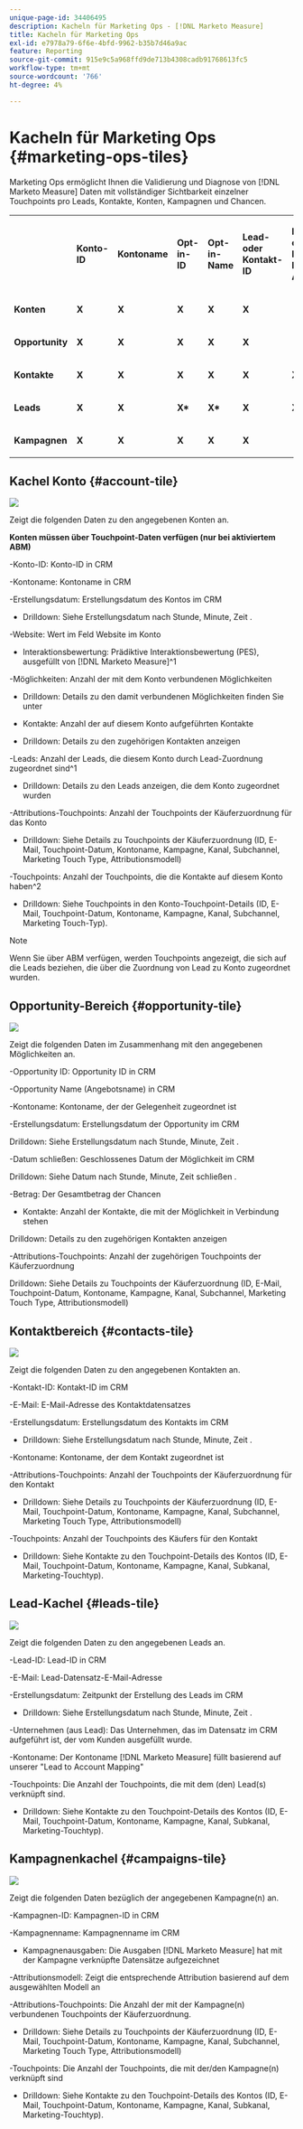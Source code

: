 ```yaml
---
unique-page-id: 34406495
description: Kacheln für Marketing Ops - [!DNL Marketo Measure]
title: Kacheln für Marketing Ops
exl-id: e7978a79-6f6e-4bfd-9962-b35b7d46a9ac
feature: Reporting
source-git-commit: 915e9c5a968ffd9de713b4308cadb91768613fc5
workflow-type: tm+mt
source-wordcount: '766'
ht-degree: 4%

---
```


# Kacheln für Marketing Ops {#marketing-ops-tiles}

Marketing Ops ermöglicht Ihnen die Validierung und Diagnose von [!DNL Marketo Measure] Daten mit vollständiger Sichtbarkeit einzelner Touchpoints pro Leads, Kontakte, Konten, Kampagnen und Chancen.

<table> 
 <colgroup> 
  <col> 
  <col> 
  <col> 
  <col> 
  <col> 
  <col> 
  <col> 
  <col> 
  <col> 
  <col> 
  <col> 
  <col> 
  <col> 
 </colgroup> 
 <tbody> 
  <tr> 
   <td><br></td> 
   <td><p><strong>Konto-ID</strong></p></td> 
   <td><p><strong>Kontoname</strong></p></td> 
   <td><p><strong>Opt-in-ID</strong></p></td> 
   <td><p><strong>Opt-in-Name</strong></p></td> 
   <td><p><strong>Lead- oder Kontakt-ID</strong></p></td> 
   <td><p><strong>Lead- oder Kontakt-E-Mail-Adresse</strong></p></td> 
   <td><p><strong>Kampagnen-ID</strong></p></td> 
   <td><p><strong>Opportunity gewonnen</strong></p></td> 
   <td><p><strong>Erstellungsdatum der Opt-in</strong></p></td> 
   <td><p><strong>Opt-in-Schließdatum</strong></p></td> 
   <td><p><strong>Touchpoint-Datum</strong></p></td> 
   <td><p><strong>Attributionsmodell</strong></p></td> 
  </tr> 
  <tr> 
   <td><p><strong>Konten</strong></p></td> 
   <td><strong>X</strong></td> 
   <td><strong>X</strong></td> 
   <td><strong>X</strong></td> 
   <td><strong>X</strong></td> 
   <td><strong>X</strong></td> 
   <td><br></td> 
   <td><strong>X</strong></td> 
   <td><strong>X</strong></td> 
   <td><strong>X</strong></td> 
   <td><strong>X</strong></td> 
   <td><strong>X</strong></td> 
   <td><strong>X</strong></td> 
  </tr> 
  <tr> 
   <td><p><strong>Opportunity</strong></p></td> 
   <td><strong>X</strong></td> 
   <td><strong>X</strong></td> 
   <td><strong>X</strong></td> 
   <td><strong>X</strong></td> 
   <td><strong>X</strong></td> 
   <td><br></td> 
   <td><strong>X</strong></td> 
   <td><strong>X</strong></td> 
   <td><strong>X</strong></td> 
   <td><strong>X</strong></td> 
   <td><strong>X</strong></td> 
   <td><strong>X</strong></td> 
  </tr> 
  <tr> 
   <td><p><strong>Kontakte</strong></p></td> 
   <td><strong>X</strong></td> 
   <td><strong>X</strong></td> 
   <td><strong>X</strong></td> 
   <td><strong>X</strong></td> 
   <td><strong>X</strong></td> 
   <td><strong>X</strong></td> 
   <td><strong>X</strong></td> 
   <td><strong>X</strong></td> 
   <td><strong>X</strong></td> 
   <td><strong>X</strong></td> 
   <td><strong>X</strong></td> 
   <td><strong>X</strong></td> 
  </tr> 
  <tr> 
   <td><p><strong>Leads</strong></p></td> 
   <td><strong>X</strong></td> 
   <td><strong>X</strong></td> 
   <td><strong>X*</strong></td> 
   <td><strong>X*</strong></td> 
   <td><strong>X</strong></td> 
   <td><strong>X</strong></td> 
   <td><strong>X</strong></td> 
   <td><strong>X*</strong></td> 
   <td><strong>X*</strong></td> 
   <td><strong>X*</strong></td> 
   <td><strong>X</strong></td> 
   <td><strong>X</strong></td> 
  </tr> 
  <tr> 
   <td><p><strong>Kampagnen</strong></p></td> 
   <td><strong>X</strong></td> 
   <td><strong>X</strong></td> 
   <td><strong>X</strong></td> 
   <td><strong>X</strong></td> 
   <td><strong>X</strong></td> 
   <td><br></td> 
   <td><strong>X</strong></td> 
   <td><strong>X</strong></td> 
   <td><strong>X</strong></td> 
   <td><strong>X</strong></td> 
   <td><strong>X</strong></td> 
   <td><strong>X</strong></td> 
  </tr> 
 </tbody> 
</table>

## Kachel Konto {#account-tile}

![](assets/one-1.png)

Zeigt die folgenden Daten zu den angegebenen Konten an.

**Konten müssen über Touchpoint-Daten verfügen (nur bei aktiviertem ABM)**

-Konto-ID: Konto-ID in CRM

-Kontoname: Kontoname in CRM

-Erstellungsdatum: Erstellungsdatum des Kontos im CRM

* Drilldown: Siehe Erstellungsdatum nach Stunde, Minute, Zeit .

-Website: Wert im Feld Website im Konto

- Interaktionsbewertung: Prädiktive Interaktionsbewertung (PES), ausgefüllt von [!DNL Marketo Measure]^1

-Möglichkeiten: Anzahl der mit dem Konto verbundenen Möglichkeiten

* Drilldown: Details zu den damit verbundenen Möglichkeiten finden Sie unter

- Kontakte: Anzahl der auf diesem Konto aufgeführten Kontakte

* Drilldown: Details zu den zugehörigen Kontakten anzeigen

-Leads: Anzahl der Leads, die diesem Konto durch Lead-Zuordnung zugeordnet sind^1

* Drilldown: Details zu den Leads anzeigen, die dem Konto zugeordnet wurden

-Attributions-Touchpoints: Anzahl der Touchpoints der Käuferzuordnung für das Konto

* Drilldown: Siehe Details zu Touchpoints der Käuferzuordnung (ID, E-Mail, Touchpoint-Datum, Kontoname, Kampagne, Kanal, Subchannel, Marketing Touch Type, Attributionsmodell)

-Touchpoints: Anzahl der Touchpoints, die die Kontakte auf diesem Konto haben^2

* Drilldown: Siehe Touchpoints in den Konto-Touchpoint-Details (ID, E-Mail, Touchpoint-Datum, Kontoname, Kampagne, Kanal, Subchannel, Marketing Touch-Typ).

>[!NOTE]
>
>Wenn Sie über ABM verfügen, werden Touchpoints angezeigt, die sich auf die Leads beziehen, die über die Zuordnung von Lead zu Konto zugeordnet wurden.

## Opportunity-Bereich {#opportunity-tile}

![](assets/two-1.png)

Zeigt die folgenden Daten im Zusammenhang mit den angegebenen Möglichkeiten an.

-Opportunity ID: Opportunity ID in CRM

-Opportunity Name (Angebotsname) in CRM

-Kontoname: Kontoname, der der Gelegenheit zugeordnet ist

-Erstellungsdatum: Erstellungsdatum der Opportunity im CRM

Drilldown: Siehe Erstellungsdatum nach Stunde, Minute, Zeit .

-Datum schließen: Geschlossenes Datum der Möglichkeit im CRM

Drilldown: Siehe Datum nach Stunde, Minute, Zeit schließen .

-Betrag: Der Gesamtbetrag der Chancen

- Kontakte: Anzahl der Kontakte, die mit der Möglichkeit in Verbindung stehen

Drilldown: Details zu den zugehörigen Kontakten anzeigen

-Attributions-Touchpoints: Anzahl der zugehörigen Touchpoints der Käuferzuordnung

Drilldown: Siehe Details zu Touchpoints der Käuferzuordnung (ID, E-Mail, Touchpoint-Datum, Kontoname, Kampagne, Kanal, Subchannel, Marketing Touch Type, Attributionsmodell)

## Kontaktbereich {#contacts-tile}

![](assets/three-1.png)

Zeigt die folgenden Daten zu den angegebenen Kontakten an.

-Kontakt-ID: Kontakt-ID im CRM

-E-Mail: E-Mail-Adresse des Kontaktdatensatzes

-Erstellungsdatum: Erstellungsdatum des Kontakts im CRM

* Drilldown: Siehe Erstellungsdatum nach Stunde, Minute, Zeit .

-Kontoname: Kontoname, der dem Kontakt zugeordnet ist

-Attributions-Touchpoints: Anzahl der Touchpoints der Käuferzuordnung für den Kontakt

* Drilldown: Siehe Details zu Touchpoints der Käuferzuordnung (ID, E-Mail, Touchpoint-Datum, Kontoname, Kampagne, Kanal, Subchannel, Marketing Touch Type, Attributionsmodell)

-Touchpoints: Anzahl der Touchpoints des Käufers für den Kontakt

* Drilldown: Siehe Kontakte zu den Touchpoint-Details des Kontos (ID, E-Mail, Touchpoint-Datum, Kontoname, Kampagne, Kanal, Subkanal, Marketing-Touchtyp).

## Lead-Kachel {#leads-tile}

![](assets/four-1.png)

Zeigt die folgenden Daten zu den angegebenen Leads an.

-Lead-ID: Lead-ID in CRM

-E-Mail: Lead-Datensatz-E-Mail-Adresse

-Erstellungsdatum: Zeitpunkt der Erstellung des Leads im CRM

* Drilldown: Siehe Erstellungsdatum nach Stunde, Minute, Zeit .

-Unternehmen (aus Lead): Das Unternehmen, das im Datensatz im CRM aufgeführt ist, der vom Kunden ausgefüllt wurde.

-Kontoname: Der Kontoname [!DNL Marketo Measure] füllt basierend auf unserer &quot;Lead to Account Mapping&quot;

-Touchpoints: Die Anzahl der Touchpoints, die mit dem (den) Lead(s) verknüpft sind.

* Drilldown: Siehe Kontakte zu den Touchpoint-Details des Kontos (ID, E-Mail, Touchpoint-Datum, Kontoname, Kampagne, Kanal, Subkanal, Marketing-Touchtyp).

## Kampagnenkachel {#campaigns-tile}

![](assets/five-1.png)

Zeigt die folgenden Daten bezüglich der angegebenen Kampagne(n) an.

-Kampagnen-ID: Kampagnen-ID in CRM

-Kampagnenname: Kampagnenname im CRM

- Kampagnenausgaben: Die Ausgaben [!DNL Marketo Measure] hat mit der Kampagne verknüpfte Datensätze aufgezeichnet

-Attributionsmodell: Zeigt die entsprechende Attribution basierend auf dem ausgewählten Modell an

-Attributions-Touchpoints: Die Anzahl der mit der Kampagne(n) verbundenen Touchpoints der Käuferzuordnung.

* Drilldown: Siehe Details zu Touchpoints der Käuferzuordnung (ID, E-Mail, Touchpoint-Datum, Kontoname, Kampagne, Kanal, Subchannel, Marketing Touch Type, Attributionsmodell)

-Touchpoints: Die Anzahl der Touchpoints, die mit der/den Kampagne(n) verknüpft sind

* Drilldown: Siehe Kontakte zu den Touchpoint-Details des Kontos (ID, E-Mail, Touchpoint-Datum, Kontoname, Kampagne, Kanal, Subkanal, Marketing-Touchtyp).
